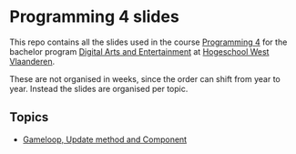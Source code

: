# Programming 4 slides

This repo contains all the slides used in the course [Programming 4](https://www.digitalartsandentertainment.be/page/51/Programming+4) for the bachelor program [Digital Arts and Entertainment](https://www.digitalartsandentertainment.be) at [Hogeschool West Vlaanderen](https://www.howest.be).

These are not organised in weeks, since the order can shift from year to year. Instead the slides are organised per topic.

## Topics

- [Gameloop, Update method and Component](https://avadae.github.io/programming4/slides/gameloop_updatemethod_component/gameloop_updatemethod_component.html)


